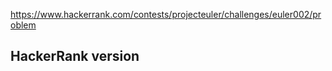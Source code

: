 https://www.hackerrank.com/contests/projecteuler/challenges/euler002/problem

## HackerRank version

```java

```